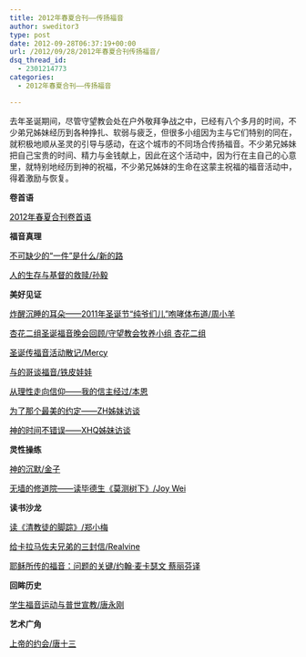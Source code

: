 ```yaml
---
title: 2012年春夏合刊——传扬福音
author: sweditor3
type: post
date: 2012-09-28T06:37:19+00:00
url: /2012/09/28/2012年春夏合刊传扬福音/
dsq_thread_id:
  - 2301214773
categories:
  - 2012年春夏合刊——传扬福音

---
```

去年圣诞期间，尽管守望教会处在户外敬拜争战之中，已经有八个多月的时间，不少弟兄姊妹经历到各种挣扎、软弱与疲乏，但很多小组因为主与它们特别的同在，就积极地顺从圣灵的引导与感动，在这个城市的不同场合传扬福音。不少弟兄姊妹把自己宝贵的时间、精力与金钱献上，因此在这个活动中，因为行在主自己的心意里，就特别地经历到神的祝福，不少弟兄姊妹的生命在这蒙主祝福的福音活动中，得着激励与恢复。

**卷首语**

<span style="color: #000000;"><a href="/2012/09/28/2012年春夏合刊卷首语/"><span style="color: #000000;">2012年春夏合刊卷首语</span></a></span>

**福音真理**
  
<span style="color: #000000;"><a href="/2012/09/28/不可缺少的一件是什么/"><span style="color: #000000;">不可缺少的“一件”是什么/新的路</span></a></span>
  
<span style="color: #000000;"><a href="/2012/09/28/人的生存与基督的救赎/"><span style="color: #000000;">人的生存与基督的救赎/孙毅</span></a></span>

**美好见证**
  
<span style="color: #000000;"><a href="/2012/09/28/炸醒沉睡的耳朵2011年圣诞节纯爷们儿咆哮/"><span style="color: #000000;">炸醒沉睡的耳朵——2011年圣诞节“纯爷们儿”咆哮体布道/周小羊</span></a></span>
  
<span style="color: #000000;"><a href="/2012/09/28/杏花二组圣诞福音晚会回顾/"><span style="color: #000000;">杏花二组圣诞福音晚会回顾/守望教会牧养小组 杏花二组</span></a></span>
  
<span style="color: #000000;"><a href="/2012/09/28/圣诞传福音活动散记/"><span style="color: #000000;">圣诞传福音活动散记/Mercy</span></a></span>
  
<span style="color: #000000;"><a href="/2012/09/28/与的哥谈福音1/"><span style="color: #000000;">与的哥谈福音/铁皮娃娃</span></a></span>
  
<span style="color: #000000;"><a href="/2012/09/28/从理性走向信仰我的信主经过/"><span style="color: #000000;">从理性走向信仰——我的信主经过/本恩</span></a></span>
  
<span style="color: #000000;"><a href="/2012/09/28/为了那个最美的约定zh姊妹访谈2/"><span style="color: #000000;">为了那个最美的约定——ZH姊妹访谈</span></a></span>
  
<span style="color: #000000;"><a href="/2012/09/28/神的时间不错误xhq姊妹访谈2/"><span style="color: #000000;">神的时间不错误——XHQ姊妹访谈</span></a></span>

**灵性操练**
  
<span style="color: #000000;"><a href="/2012/09/28/神的沉默/"><span style="color: #000000;">神的沉默/金子</span></a></span>
  
<span style="color: #000000;"><a href="/2012/09/28/无墙的修道院读毕德生莫测树下/"><span style="color: #000000;">无墙的修道院——读毕德生《莫测树下》/Joy Wei</span></a></span>

**读书沙龙**
  
<span style="color: #000000;"><a href="/2012/09/28/读清教徒的脚踪/"><span style="color: #000000;">读《清教徒的脚踪》/郑小梅</span></a></span>
  
<span style="color: #000000;"><a href="/2012/09/28/给卡拉马佐夫兄弟的三封信/"><span style="color: #000000;">给卡拉马佐夫兄弟的三封信/Realvine</span></a></span>
  
<span style="color: #000000;"><a href="/2012/09/28/耶稣所传的福音问题的关键/"><span style="color: #000000;">耶稣所传的福音：问题的关键/约翰·麦卡瑟文 蔡丽芬译</span></a></span>

**回眸历史**
  
<span style="color: #000000;"><a href="/2012/09/28/学生福音运动与普世宣教/"><span style="color: #000000;">学生福音运动与普世宣教/唐永刚</span></a></span>

**艺术广角**
  
<span style="color: #000000;"><a href="/2012/09/28/上帝的约会/"><span style="color: #000000;">上帝的约会/唐十三</span></a></span>